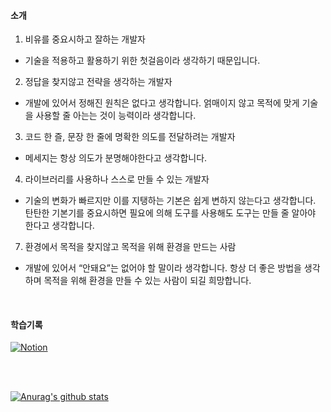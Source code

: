 
#### 소개 
1. 비유를 중요시하고 잘하는 개발자
- 기술을 적용하고 활용하기 위한 첫걸음이라 생각하기 때문입니다.

2. 정답을 찾지않고 전략을 생각하는 개발자
- 개발에 있어서 정해진 원칙은 없다고 생각합니다. 얽매이지 않고 목적에 맞게 기술을 사용할 줄 아는는 것이 능력이라 생각합니다.
    
3. 코드 한 즐, 문장 한 줄에 명확한 의도를 전달하려는 개발자  
- 메세지는 항상 의도가 분명해야한다고 생각합니다. 
    
4. 라이브러리를 사용하나 스스로 만들 수 있는 개발자
- 기술의 변화가 빠르지만 이를 지탱하는 기본은 쉽게 변하지 않는다고 생각합니다. 탄탄한 기본기를 중요시하면 필요에 의해 도구를 사용해도 도구는 만들 줄 알아야 한다고 생각합니다.  
    
7. 환경에서 목적을 찾지않고 목적을 위해 환경을 만드는 사람  
- 개발에 있어서 “안돼요”는 없어야 할 말이라 생각합니다. 항상 더 좋은 방법을 생각하며 목적을 위해 환경을 만들 수 있는 사람이 되길 희망합니다.


</br>

#### 학습기록

[![Notion](https://img.shields.io/badge/Notion-000000?style=flat-square&logo=Notion&logoColor=white)](https://www.notion.so/9c3a826dd80c42b6961cbdddea90ee9b?pvs=4)





</br>

</br>

[![Anurag's github stats](https://github-readme-stats.vercel.app/api?username=JuwoongKim)](https://github.com/anuraghazra/github-readme-stats)


